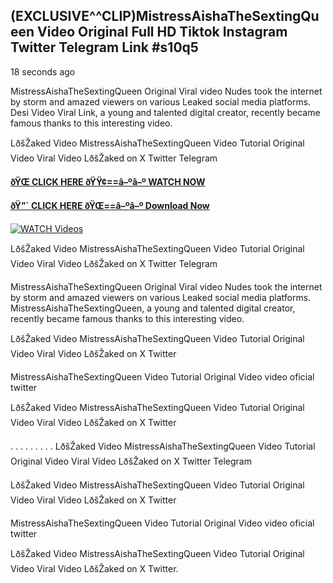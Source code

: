 ## (EXCLUSIVE^^CLIP)MistressAishaTheSextingQueen Video Original Full HD Tiktok Instagram Twitter Telegram Link #s10q5

18 seconds ago

MistressAishaTheSextingQueen Original Viral video Nudes took the internet by storm and amazed viewers on various Leaked social media platforms. Desi Video Viral Link, a young and talented digital creator, recently became famous thanks to this interesting video.

LðšŽaked Video MistressAishaTheSextingQueen Video Tutorial Original Video Viral Video LðšŽaked on X Twitter Telegram

**[ðŸŒ CLICK HERE ðŸŸ¢==â–ºâ–º WATCH NOW](https://clips-mediaa.blogspot.com/2025/02/video-viral-download.html)**

**[ðŸ”´ CLICK HERE ðŸŒ==â–ºâ–º Download Now](https://clips-mediaa.blogspot.com/2025/02/video-viral-download.html)**

[![WATCH Videos](https://i.imgur.com/dJHk4Zq.gif)](https://clips-mediaa.blogspot.com/2025/02/video-viral-download.html)

LðšŽaked Video MistressAishaTheSextingQueen Video Tutorial Original Video Viral Video LðšŽaked on X Twitter Telegram

MistressAishaTheSextingQueen Original Viral video Nudes took the internet by storm and amazed viewers on various Leaked social media platforms. MistressAishaTheSextingQueen, a young and talented digital creator, recently became famous thanks to this interesting video.

LðšŽaked Video MistressAishaTheSextingQueen Video Tutorial Original Video Viral Video LðšŽaked on X Twitter

MistressAishaTheSextingQueen Video Tutorial Original Video video oficial twitter

LðšŽaked Video MistressAishaTheSextingQueen Video Tutorial Original Video Viral Video LðšŽaked on X Twitter

. . . . . . . . . LðšŽaked Video MistressAishaTheSextingQueen Video Tutorial Original Video Viral Video LðšŽaked on X Twitter Telegram

LðšŽaked Video MistressAishaTheSextingQueen Video Tutorial Original Video Viral Video LðšŽaked on X Twitter

MistressAishaTheSextingQueen Video Tutorial Original Video video oficial twitter

LðšŽaked Video MistressAishaTheSextingQueen Video Tutorial Original Video Viral Video LðšŽaked on X Twitter.